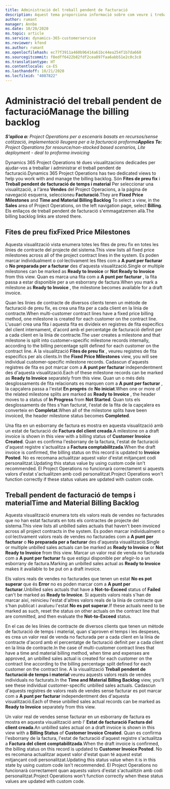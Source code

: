 ```yaml
---
title: Administració del treball pendent de facturació
description: Aquest tema proporciona informació sobre com veure i treballar el treball pendent de facturació al Project Operations.
author: rumant
manager: Annbe
ms.date: 10/20/2020
ms.topic: article
ms.service: dynamics-365-customerservice
ms.reviewer: kfend
ms.author: rumant
ms.openlocfilehash: ec77f3911a460b96414a61bc44ea254f1b7da660
ms.sourcegitcommit: f8edff6422b82fdf2cea897faa6abb51e2c0c3c8
ms.translationtype: HT
ms.contentlocale: ca-ES
ms.lasthandoff: 10/21/2020
ms.locfileid: "4087822"
---
```

# <a name="manage-the-billing-backlog"></a><span data-ttu-id="a170b-103">Administració del treball pendent de facturació</span><span class="sxs-lookup"><span data-stu-id="a170b-103">Manage the billing backlog</span></span>

<span data-ttu-id="a170b-104">_**S'aplica a:** Project Operations per a escenaris basats en recursos/sense cotització, implementació lleugera per a la facturació proforma_</span><span class="sxs-lookup"><span data-stu-id="a170b-104">_**Applies To:** Project Operations for resource/non-stocked based scenarios, Lite deployment - deal to proforma invoicing_</span></span>

<span data-ttu-id="a170b-105">Dynamics 365 Project Operations té dues visualitzacions dedicades per ajudar-vos a treballar i administrar el treball pendent de facturació.</span><span class="sxs-lookup"><span data-stu-id="a170b-105">Dynamics 365 Project Operations has two dedicated views to help you work with and manage the billing backlog.</span></span> <span data-ttu-id="a170b-106">Són **Fites de preu fix** i **Treball pendent de facturació de temps i material** Per seleccionar una visualització, a l'àrea **Vendes** del Project Operacions, a la pàgina de navegació esquerra, seleccioneu **Facturació**.</span><span class="sxs-lookup"><span data-stu-id="a170b-106">They are **Fixed Price Milestones** and **Time and Material Billing Backlog** To select a view, in the **Sales** area of Project Operations, on the left navigation page, select **Billing**.</span></span> <span data-ttu-id="a170b-107">Els enllaços de treball pendent de facturació s'emmagatzemen allà.</span><span class="sxs-lookup"><span data-stu-id="a170b-107">The billing backlog links are stored there.</span></span>

## <a name="fixed-price-milestones"></a><span data-ttu-id="a170b-108">Fites de preu fix</span><span class="sxs-lookup"><span data-stu-id="a170b-108">Fixed Price Milestones</span></span>

<span data-ttu-id="a170b-109">Aquesta visualització vista enumera totes les fites de preu fix en totes les línies de contracte del projecte del sistema.</span><span class="sxs-lookup"><span data-stu-id="a170b-109">This view lists all fixed price milestones across all of the project contract lines in the system.</span></span> <span data-ttu-id="a170b-110">Es poden marcar individualment o col·lectivament les fites com a **A punt per facturar** o **No preparada per a facturar** des d'aquesta visualització.</span><span class="sxs-lookup"><span data-stu-id="a170b-110">Single or multiple milestones can be marked as **Ready to Invoice** or **Not Ready to Invoice** from this view.</span></span> <span data-ttu-id="a170b-111">Quan es marca una fita com a **A punt per facturar** , la fita passa a estar disponible per a un esborrany de factura.</span><span class="sxs-lookup"><span data-stu-id="a170b-111">When you mark a milestone as **Ready to Invoice** , the milestone becomes available for a draft invoice.</span></span>

<span data-ttu-id="a170b-112">Quan les línies de contracte de diversos clients tenen un mètode de facturació de preu fix, es crea una fita per a cada client en la línia de contracte.</span><span class="sxs-lookup"><span data-stu-id="a170b-112">When multi-customer contract lines have a fixed price billing method, one milestone is created for each customer on the contract line.</span></span> <span data-ttu-id="a170b-113">L'usuari crea una fita i aquesta fita es divideix en registres de fita específics del client internament, d'acord amb el percentatge de facturació definit per a cada client en la línia de contracte.</span><span class="sxs-lookup"><span data-stu-id="a170b-113">The user creates a milestone and that milestone is split into customer=specific milestone records internally, according to the billing percentage split defined for each customer on the contract line.</span></span> <span data-ttu-id="a170b-114">A la visualització **Fites de preu fix** , veureu registres de fita específics per als clients.</span><span class="sxs-lookup"><span data-stu-id="a170b-114">In the **Fixed Price Milestones** view, you will see individual customer-specific milestone records.</span></span> <span data-ttu-id="a170b-115">Cadascun d'aquests registres de fita es pot marcar com a **A punt per facturar** independentment des d'aquesta visualització.</span><span class="sxs-lookup"><span data-stu-id="a170b-115">Each of these milestone records can be marked as **Ready to Invoice** separately from this view.</span></span> <span data-ttu-id="a170b-116">Quan un o més dels desglossaments de fita relacionats es marquen com a **A punt per facturar** , la capçalera passa a l'estat **En progrés** de **No iniciat**.</span><span class="sxs-lookup"><span data-stu-id="a170b-116">When one or more of the related milestone splits are marked as **Ready to Invoice** , the header moves to a status of **In Progress** from **Not Started**.</span></span> <span data-ttu-id="a170b-117">Quan tots els desglossaments de fites s'han facturat, l'estat de la fita de la capçalera es converteix en **Completat**.</span><span class="sxs-lookup"><span data-stu-id="a170b-117">When all of the milestone splits have been invoiced, the header milestone status becomes **Completed**.</span></span>

<span data-ttu-id="a170b-118">Una fita en un esborrany de factura es mostra en aquesta visualització amb un estat de facturació de **Factura del client creada**.</span><span class="sxs-lookup"><span data-stu-id="a170b-118">A milestone on a draft invoice is shown in this view with a billing status of **Customer Invoice Created**.</span></span> <span data-ttu-id="a170b-119">Quan es confirma l'esborrany de la factura, l'estat de facturació d'aquest registre s'actualitza a **Factura comptabilitzada**.</span><span class="sxs-lookup"><span data-stu-id="a170b-119">When the draft invoice is confirmed, the billing status on this record is updated to **Invoice Posted**.</span></span> <span data-ttu-id="a170b-120">No es recomana actualitzar aquest valor d'estat mitjançant codi personalitzat.</span><span class="sxs-lookup"><span data-stu-id="a170b-120">Updating this status value by using custom code isn't recommended.</span></span> <span data-ttu-id="a170b-121">El Project Operations no funcionarà correctament si aquests valors d'estat s'actualitzen amb codi personalitzat.</span><span class="sxs-lookup"><span data-stu-id="a170b-121">Project Operations won't function correctly if these status values are updated with custom code.</span></span>

## <a name="time-and-material-billing-backlog"></a><span data-ttu-id="a170b-122">Treball pendent de facturació de temps i material</span><span class="sxs-lookup"><span data-stu-id="a170b-122">Time and Material Billing Backlog</span></span>

<span data-ttu-id="a170b-123">Aquesta visualització enumera tots els valors reals de vendes no facturades que no han estat facturats en tots els contractes de projecte del sistema.</span><span class="sxs-lookup"><span data-stu-id="a170b-123">This view lists all unbilled sales actuals that haven't been invoiced across all project contracts in the system.</span></span> <span data-ttu-id="a170b-124">Es poden marcar individualment o col·lectivament valors reals de vendes no facturades com a **A punt per facturar** o **No preparada per a facturar** des d'aquesta visualització.</span><span class="sxs-lookup"><span data-stu-id="a170b-124">Single or multiple unbilled sales actuals can be marked as **Ready to Invoice** or **Not Ready to Invoice** from this view.</span></span> <span data-ttu-id="a170b-125">Marcar un valor real de venda no facturada com a **A punt per facturar** fa que estigui disponible per afegir-lo a un esborrany de factura.</span><span class="sxs-lookup"><span data-stu-id="a170b-125">Marking an unbilled sales actual as **Ready to Invoice** makes it available to be put on a draft invoice.</span></span>

<span data-ttu-id="a170b-126">Els valors reals de vendes no facturades que tenen un estat **No es pot superar** que és **Error** no es poden marcar com a **A punt per facturar**.</span><span class="sxs-lookup"><span data-stu-id="a170b-126">Unbilled sales actuals that have a **Not-to-Exceed** status of **Failed** can't be marked as **Ready to Invoice**.</span></span> <span data-ttu-id="a170b-127">Si aquests valors reals s'han de marcar així, reinicieu l'estat d'altres valors reals de la línia de contracte que s'han publicat i avalueu l'estat **No es pot superar**.</span><span class="sxs-lookup"><span data-stu-id="a170b-127">If these actuals need to be marked as such, reset the status on other actuals on the contract line that are committed, and then evaluate the **Not-to-Exceed** status.</span></span>

<span data-ttu-id="a170b-128">En el cas de les línies de contracte de diversos clients que tenen un mètode de facturació de temps i material, quan s'aproven el temps i les despeses, es crea un valor real de venda no facturada per a cada client en la línia de contracte d'acord amb el percentatge de facturació definit per a cada client en la línia de contracte.</span><span class="sxs-lookup"><span data-stu-id="a170b-128">In the case of multi-customer contract lines that have a time and material billing method, when time and expenses are approved, an unbilled sales actual is created for each customer on the contract line according to the billing percentage split defined for each customer on the contract line.</span></span> <span data-ttu-id="a170b-129">A la visualització **Treball pendent de facturació de temps i material** veureu aquests valors reals de vendes individuals no facturats.</span><span class="sxs-lookup"><span data-stu-id="a170b-129">In the **Time and Material Billing Backlog** view, you'll see these individual customer-specific unbilled sales actuals.</span></span> <span data-ttu-id="a170b-130">Cadascun d'aquests registres de valors reals de vendes sense facturar es pot marcar com a **A punt per facturar** independentment des d'aquesta visualització.</span><span class="sxs-lookup"><span data-stu-id="a170b-130">Each of these unbilled sales actual records can be marked as **Ready to Invoice** separately from this view.</span></span>

<span data-ttu-id="a170b-131">Un valor real de vendes sense facturar en un esborrany de factura es mostra en aquesta visualització amb l' **Estat de facturació** **Factura del client creada**.</span><span class="sxs-lookup"><span data-stu-id="a170b-131">An unbilled sales actual on a draft invoice is shown in this view with a **Billing Status** of **Customer Invoice Created**.</span></span> <span data-ttu-id="a170b-132">Quan es confirma l'esborrany de la factura, l'estat de facturació d'aquest registre s'actualitza a **Factura del client comptabilitzada**.</span><span class="sxs-lookup"><span data-stu-id="a170b-132">When the draft invoice is confirmed, the billing status on this record is updated to **Customer Invoice Posted**.</span></span> <span data-ttu-id="a170b-133">No es recomana actualitzar aquest valor d'estat quan té aquest estat mitjançant codi personalitzat.</span><span class="sxs-lookup"><span data-stu-id="a170b-133">Updating this status value when it is in this state by using custom code isn't recommended.</span></span> <span data-ttu-id="a170b-134">El Project Operations no funcionarà correctament quan aquests valors d'estat s'actualitzin amb codi personalitzat.</span><span class="sxs-lookup"><span data-stu-id="a170b-134">Project Operations won't function correctly when these status values are updated with custom code.</span></span>
